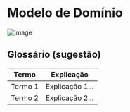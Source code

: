 # Modelo de Domínio

![image](https://github.com/tads-cnat/trabalhos-voluntarios/assets/112821127/704d1b52-7e33-4b71-b713-ef5d87d7aaf7)


## Glossário (sugestão)

|  Termo  |  Explicação  |
| ------- | ------------ |
| Termo 1 | Explicação 1... |
| Termo 2 | Explicação 2... |

